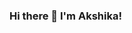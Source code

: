 

### Hi there 👋 I'm Akshika!

<!--
**akshikamudgal/akshikamudgal** is a ✨ _special_ ✨ repository because its `README.md` (this file) appears on your GitHub profile.

Here are some ideas to get you started:

- 🔭 I’m currently doing B.tech from Vellore Institute of Technology.
- 🌱 I’m currently learning DSA and JAVA.
- 👯 I’m always exicted to collaborate for open source contributions.
- 📫 How to reach me: ...
- 😄 Pronouns: She/er
- ⚡ coding , coding and coding!
-->
